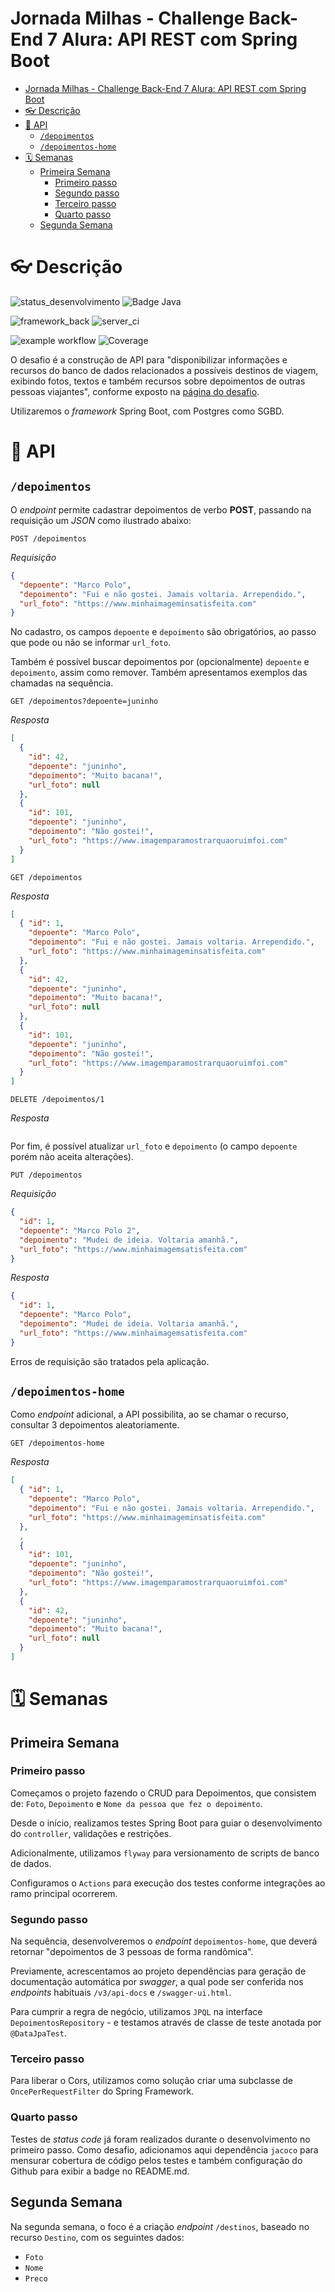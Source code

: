 Jornada Milhas - Challenge Back-End 7 Alura: API REST com Spring Boot
==========================

<!-- TOC -->
* [Jornada Milhas - Challenge Back-End 7 Alura: API REST com Spring Boot](#jornada-milhas---challenge-back-end-7-alura-api-rest-com-spring-boot)
* [👓 Descrição](#-descrição)
* [📖 API](#-api)
  * [`/depoimentos`](#depoimentos)
  * [`/depoimentos-home`](#depoimentos-home)
* [🗓️ Semanas](#-semanas)
  * [Primeira Semana](#primeira-semana-)
    * [Primeiro passo](#primeiro-passo)
    * [Segundo passo](#segundo-passo)
    * [Terceiro passo](#terceiro-passo)
    * [Quarto passo](#quarto-passo)
  * [Segunda Semana](#segunda-semana)
<!-- TOC -->

# 👓 Descrição

![status_desenvolvimento](https://img.shields.io/static/v1?label=Status&message=Em%20Desenvolvimento&color=yellow&style=for-the-badge)
![Badge Java](https://img.shields.io/static/v1?label=Java&message=17&color=orange&style=for-the-badge&logo=java)

![framework_back](https://img.shields.io/badge/Spring_Boot-F2F4F9?style=for-the-badge&logo=spring-boot)
![server_ci](https://img.shields.io/badge/Github%20Actions-282a2e?style=for-the-badge&logo=githubactions&logoColor=367cfe)

![example workflow](https://github.com/vsantsal/alura-challenge-backend-7/actions/workflows/maven.yml/badge.svg)
![Coverage](.github/badges/jacoco.svg)

O desafio é a construção de API para "disponibilizar informações e recursos do banco de dados relacionados a possíveis destinos de viagem, exibindo fotos, textos e também recursos sobre depoimentos de outras pessoas viajantes", conforme exposto na [página do desafio](https://www.alura.com.br/challenges/back-end-7).

Utilizaremos o *framework* Spring Boot, com Postgres como SGBD.

# 📖 API

## `/depoimentos`

O *endpoint* permite cadastrar depoimentos de verbo **POST**, passando na requisição um *JSON* como ilustrado abaixo:

`POST /depoimentos`

*Requisição*
```json
{
  "depoente": "Marco Polo",
  "depoimento": "Fui e não gostei. Jamais voltaria. Arrependido.",
  "url_foto": "https://www.minhaimageminsatisfeita.com"
}
```

No cadastro, os campos `depoente` e `depoimento` são obrigatórios, ao passo que pode ou não se informar `url_foto`.

Também é possível buscar depoimentos por (opcionalmente) `depoente` e `depoimento`, assim como remover. Também apresentamos exemplos das chamadas na sequência.

`GET /depoimentos?depoente=juninho`

*Resposta*
```json
[
  {
    "id": 42,
    "depoente": "juninho",
    "depoimento": "Muito bacana!",
    "url_foto": null
  },
  {
    "id": 101,
    "depoente": "juninho",
    "depoimento": "Não gostei!",
    "url_foto": "https://www.imagemparamostrarquaoruimfoi.com"
  }  
]
```

`GET /depoimentos`

*Resposta*
```json
[
  { "id": 1,
    "depoente": "Marco Polo",
    "depoimento": "Fui e não gostei. Jamais voltaria. Arrependido.",
    "url_foto": "https://www.minhaimageminsatisfeita.com"
  },  
  {
    "id": 42,
    "depoente": "juninho",
    "depoimento": "Muito bacana!",
    "url_foto": null
  },
  {
    "id": 101,
    "depoente": "juninho",
    "depoimento": "Não gostei!",
    "url_foto": "https://www.imagemparamostrarquaoruimfoi.com"
  }  
]
```

`DELETE /depoimentos/1`

*Resposta*

```json
```

Por fim, é possível atualizar `url_foto` e `depoimento` (o campo `depoente` porém não aceita alterações).

`PUT /depoimentos`

*Requisição*
```json
{
  "id": 1,
  "depoente": "Marco Polo 2",
  "depoimento": "Mudei de ideia. Voltaria amanhã.",
  "url_foto": "https://www.minhaimagemsatisfeita.com"
}
```

*Resposta*
```json
{
  "id": 1,
  "depoente": "Marco Polo",
  "depoimento": "Mudei de ideia. Voltaria amanhã.",
  "url_foto": "https://www.minhaimagemsatisfeita.com"
}
```

Erros de requisição são tratados pela aplicação.

## `/depoimentos-home`

Como *endpoint* adicional, a API possibilita, ao se chamar o recurso, consultar 3 depoimentos aleatoriamente.

`GET /depoimentos-home`

*Resposta*
```json
[
  { "id": 1,
    "depoente": "Marco Polo",
    "depoimento": "Fui e não gostei. Jamais voltaria. Arrependido.",
    "url_foto": "https://www.minhaimageminsatisfeita.com"
  },
  ,
  {
    "id": 101,
    "depoente": "juninho",
    "depoimento": "Não gostei!",
    "url_foto": "https://www.imagemparamostrarquaoruimfoi.com"
  },
  {
    "id": 42,
    "depoente": "juninho",
    "depoimento": "Muito bacana!",
    "url_foto": null
  }
]
```

# 🗓️ Semanas

## Primeira Semana 

### Primeiro passo

Começamos o projeto fazendo o CRUD para Depoimentos, que consistem de: `Foto`, `Depoimento` e `Nome da pessoa que fez o depoimento`.

Desde o início, realizamos testes Spring Boot para guiar o desenvolvimento do `controller`, validações e restrições.

Adicionalmente, utilizamos `flyway` para versionamento de scripts de banco de dados.

Configuramos o `Actions` para execução dos testes conforme integrações ao ramo principal ocorrerem.

### Segundo passo

Na sequência, desenvolveremos o *endpoint* `depoimentos-home`, que deverá retornar "depoimentos de 3 pessoas de forma randômica".

Previamente, acrescentamos ao projeto dependências para geração de documentação automática por *swagger*, a qual pode ser conferida nos *endpoints* habituais `/v3/api-docs` e `/swagger-ui.html`.

Para cumprir a regra de negócio, utilizamos `JPQL` na interface `DepoimentosRepository` - e testamos através de classe de teste anotada por `@DataJpaTest`.

### Terceiro passo

Para liberar o Cors, utilizamos como solução criar uma subclasse de `OncePerRequestFilter` do Spring Framework.

### Quarto passo

Testes de *status code* já foram realizados durante o desenvolvimento no primeiro passo. Como desafio, adicionamos aqui dependência `jacoco` para mensurar cobertura de código pelos testes e também configuração do Github para exibir a badge no README.md.

## Segunda Semana

Na segunda semana, o foco é a criação *endpoint* `/destinos`, baseado no recurso `Destino`, com os seguintes dados:

* `Foto`
* `Nome`
* `Preco`
